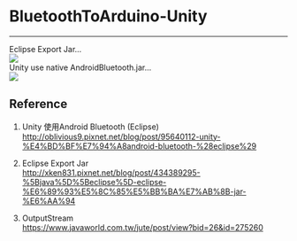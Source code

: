 # BluetoothToArduino-Unity
------------
Eclipse Export Jar...  
<img src="https://github.com/shinn716/BluetoothToArduino-Unity/blob/master/Snipaste_2019-01-17_10-33-23.png" /></a>  
Unity use native AndroidBluetooth.jar...  
<img src="https://github.com/shinn716/BluetoothToArduino-Unity/blob/master/Snipaste_2019-01-17_10-34-16.png" /></a>  
  
Reference   
------------
1. Unity 使用Android Bluetooth (Eclipse)  
http://oblivious9.pixnet.net/blog/post/95640112-unity-%E4%BD%BF%E7%94%A8android-bluetooth-%28eclipse%29  

2. Eclipse Export Jar  
http://xken831.pixnet.net/blog/post/434389295-%5Bjava%5D%5Beclipse%5D-eclipse-%E6%89%93%E5%8C%85%E5%BB%BA%E7%AB%8B-jar-%E6%AA%94  

3. OutputStream  
https://www.javaworld.com.tw/jute/post/view?bid=26&id=275260  
